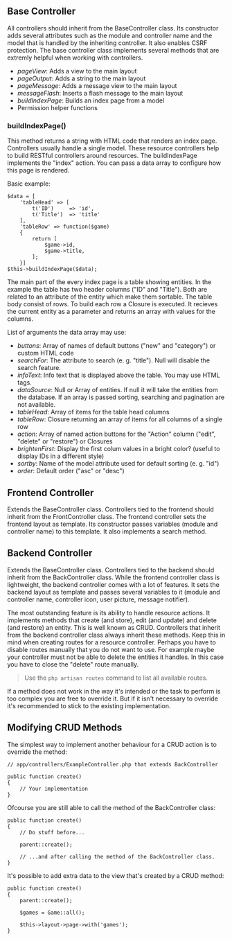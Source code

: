 ## Base Controller

All controllers should inherit from the BaseController class. Its constructor adds several attributes such as the module and controller name and the model that is handled by the inheriting controller. It also enables CSRF protection. The base controller class implements several methods that are extremly helpful when working with controllers.

* *pageView*: Adds a view to the main layout
* *pageOutput*: Adds a string to the main layout
* *pageMessage*: Adds a message view to the main layout
* *messageFlash*: Inserts a flash message to the main layout
* *buildIndexPage*: Builds an index page from a model
* Permission helper functions

### buildIndexPage()

This method returns a string with HTML code that renders an index page. Controllers usually handle a single model. These resource controllers help to build RESTful controllers around resources. The buildIndexPage implements the "index" action. You can pass a data array to configure how this page is rendered.

Basic example:

    $data = [
        'tableHead' => [
            t('ID')     => 'id', 
            t('Title')  => 'title'
        ],
        'tableRow' => function($game)
        {
            return [
                $game->id,
                $game->title,
            ];            
        }]
    $this->buildIndexPage($data);

The main part of the every index page is a table showing entities. In the example the table has two header columns ("ID" and "Title"). Both are related to an attribute of the entity which make them sortable. The table body consist of rows. To build each row a Closure is executed. It recieves the current entity as a parameter and returns an array with values for the columns.

List of arguments the data array may use:

* *buttons*: Array of names of default buttons ("new" and "category") or custom HTML code
* *searchFor*: The attribute to search (e. g. "title"). Null will disable the search feature.
* *infoText*: Info text that is displayed above the table. You may use HTML tags.
* *dataSource*: Null or Array of entities. If null it will take the entities from the database. If an array is passed sorting, searching and pagination are not available.
* *tableHead*: Array of items for the table head columns
* *tableRow*: Closure returning an array of items for all columns of a single row
* *action*: Array of named action buttons for the "Action" column ("edit", "delete" or "restore") or Closures
* *brightenFirst*: Display the first colum values in a bright color? (useful to display IDs in a different style)
* *sortby*: Name of the model attribute used for default sorting (e. g. "id")
* *order*: Default order ("asc" or "desc")

## Frontend Controller

Extends the BaseController class. Controllers tied to the frontend should inherit from the FrontController class. The frontend controller sets the frontend layout as template. Its constructor passes variables (module and controller name) to this template. It also implements a search method.

## Backend Controller

Extends the BaseController class. Controllers tied to the backend should inherit from the BackController class. While the frontend controller class is lightweight, the backend controller comes with a lot of features. It sets the backend layout as template and passes several variables to it (module and controller name, controller icon, user picture, message notifier).

The most outstanding feature is its ability to handle resource actions. It implements methods that create (and store), edit (and update) and delete (and restore) an entity. This is well known as CRUD. Controllers that inherit from the backend controller class always inherit these methods. Keep this in mind when creating routes for a resource controller. Perhaps you have to disable routes manually that you do not want to use. For example maybe your controller must not be able to delete the entities it handles. In this case you have to close the "delete" route manually.

> Use the `php artisan routes` command to list all available routes.

If a method does not work in the way it's intended or the task to perform is too complex you are free to override it. But if it isn't necessary to override it's recommended to stick to the existing implementation.

## Modifying CRUD Methods

The simplest way to implement another behaviour for a CRUD action is to override the method:

    // app/controllers/ExampleController.php that extends BackController

    public function create()
    {
        // Your implementation
    }

Ofcourse you are still able to call the method of the BackController class:

    public function create()
    {
        // Do stuff before...

        parent::create();

        // ...and after calling the method of the BackController class.
    }

It's possible to add extra data to the view that's created by a CRUD method:

    public function create()
    {
        parent::create();

        $games = Game::all();

        $this->layout->page->with('games');
    }